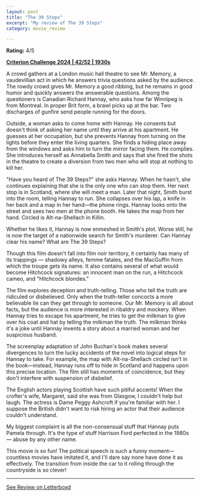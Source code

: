 ```yaml
---
layout: post
title: "The 39 Steps"
excerpt: "My review of The 39 Steps"
category: movie_review

---
```


**Rating:** 4/5

<b><a href="https://boxd.it/qWjuA/detail">Criterion Challenge 2024 | 42/52 | 1930s</a></b>

A crowd gathers at a London music hall theatre to see Mr. Memory, a vaudevillian act in which he answers trivia questions asked by the audience. The rowdy crowd gives Mr. Memory a good ribbing, but he remains in good humor and quickly answers the answerable questions. Among the questioners is Canadian Richard Hannay, who asks how far Winnipeg is from Montreal. In proper Brit form, a brawl picks up at the bar. Two discharges of gunfire send people running for the doors.

Outside, a woman asks to come home with Hannay. He consents but doesn't think of asking her name until they arrive at his apartment. He guesses at her occupation, but she prevents Hannay from turning on the lights before they enter the living quarters. She finds a hiding place away from the windows and asks him to turn the mirror facing them. He complies. She introduces herself as Annabella Smith and says that she fired the shots in the theatre to create a diversion from two men who will stop at nothing to kill her.

"Have you heard of The 39 Steps?" she asks Hannay. When he hasn't, she continues explaining that she is the only one who can stop them. Her next stop is in Scotland, where she will meet a man. Later that night, Smith burst into the room, telling Hannay to run. She collapses over his lap, a knife in her back and a map in her hand—the phone rings. Hannay looks onto the street and sees two men at the phone booth. He takes the map from her hand. Circled is Alt-na-Shellach in Killin.

Whether he likes it, Hannay is now enmeshed in Smith's plot. Worse still, he is now the target of a nationwide search for Smith's murderer. Can Hannay clear his name? What are The 39 Steps?

Though this film doesn't fall into film noir territory, it certainly has many of its trappings — shadowy alleys, femme fatales, and the MacGuffin from which the troupe gets its name. It also contains several of what would become Hitchcock signatures: an innocent man on the run, a Hitchcock cameo, and "Hitchcock blondes."

The film explores deception and truth-telling. Those who tell the truth are ridiculed or disbelieved. Only when the truth-teller concocts a more believable lie can they get through to someone. Our Mr. Memory is all about facts, but the audience is more interested in ribaldry and mockery. When Hannay tries to escape his apartment, he tries to get the milkman to give over his coat and hat by telling the milkman the truth. The milkman thinks it's a joke until Hannay invents a story about a married woman and her suspicious husband.

The screenplay adaptation of John Buchan's book makes several divergences to turn the lucky accidents of the novel into logical steps for Hannay to take. For example, the map with Alt-na-Shellach circled isn't in the book—instead, Hannay runs off to hide in Scotland and happens upon this precise location. The film still has moments of coincidence, but they don't interfere with suspension of disbelief.

The English actors playing Scottish have such pitiful accents! When the crofter's wife, Margaret, said she was from Glasgow, I couldn't help but laugh. The actress is Dame Peggy Ashcroft if you're familiar with her. I suppose the British didn't want to risk hiring an actor that their audience couldn't understand.

My biggest complaint is all the non-consensual stuff that Hannay puts Pamela through. It's the type of stuff Harrison Ford perfected in the 1980s — abuse by any other name.

This movie is so fun! The political speech is such a funny moment—countless movies have imitated it, and I'll dare say none have done it as effectively. The transition from inside the car to it rolling through the countryside is so clever!

<hr>

[See Review on Letterboxd](https://boxd.it/97Mrd3)
